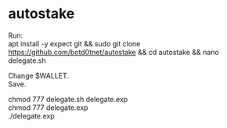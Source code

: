 # autostake

Run:</br>
apt install -y expect git && sudo git clone https://github.com/botd0tnet/autostake && cd autostake && nano delegate.sh</br>

Change $WALLET.</br>
Save.</br>

chmod 777 delegate.sh delegate.exp</br>
chmod 777 delegate.exp</br>
./delegate.exp
